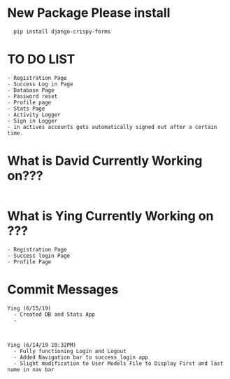 # New Package Please install
```
  pip install django-crispy-forms
```

# TO DO LIST
```
- Registration Page
- Success Log in Page
- Database Page
- Password reset
- Profile page
- Stats Page
- Activity Logger
- Sign in Logger
- in actives accounts gets automatically signed out after a certain time.
```



# What is David Currently Working on???
```
```

# What is Ying Currently Working on ???
```
- Registration Page
- Success login Page
- Profile Page
```

# Commit Messages
```
Ying (6/15/19)
  - Created DB and Stats App
  -



Ying (6/14/19 10:32PM)
  - Fully functioning Login and Logout
  - Added Navigation bar to success_login app
  - Slight modification to User Models File to Display First and last name in nav bar
```
